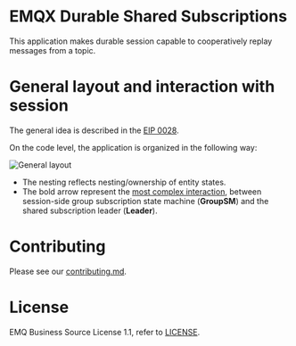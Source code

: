 # EMQX Durable Shared Subscriptions

This application makes durable session capable to cooperatively replay messages from a topic.

# General layout and interaction with session

The general idea is described in the [EIP 0028](https://github.com/emqx/eip/blob/main/active/0028-durable-shared-subscriptions.md).

On the code level, the application is organized in the following way:

![General layout](docs/images/ds_shared_subs.png)

* The nesting reflects nesting/ownership of entity states.
* The bold arrow represent the [most complex interaction](https://github.com/emqx/eip/blob/main/active/0028-durable-shared-subscriptions.md#shared-subscription-session-handler), between session-side group subscription state machine (**GroupSM**) and the shared subscription leader (**Leader**).


# Contributing

Please see our [contributing.md](../../CONTRIBUTING.md).

# License

EMQ Business Source License 1.1, refer to [LICENSE](BSL.txt).
